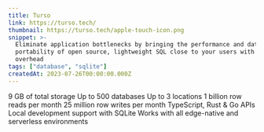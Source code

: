 ```yaml
---
title: Turso
link: https://turso.tech/
thumbnail: https://turso.tech/apple-touch-icon.png
snippet: >-
  Eliminate application bottlenecks by bringing the performance and data
  portability of open source, lightweight SQL close to your users with low
  overhead
tags: ["database", "sqlite"]
createdAt: 2023-07-26T00:00:00.000Z
---
```

9 GB of total storage
Up to 500 databases
Up to 3 locations
1 billion row reads per month
25 million row writes per month
TypeScript, Rust & Go APIs
Local development support with SQLite
Works with all edge-native and serverless environments